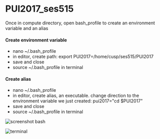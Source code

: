 # PUI2017_ses515

Once in compute directory, open bash_profile to create an environment variable and an alias
#### Create environment variable
* nano ~/.bash_profile
* in editor, create path: export PUI2017=/home/cusp/ses515/PUI2017
* save and close
* source ~/.bash_profile in terminal


#### Create alias
* nano ~/.bash_profile
* in editor, create alias, an executable. change direction to the environment variable we just created: pui2017="cd $PUI2017"
* save and close
* source ~/.bash_profile in terminal

![screenshot bash](https://github.com/sebscho/PUI2017_ses515/blob/master/HW1_ses515/Screenshot%202017-09-17%2023.32.26.png)

![terminal](https://github.com/sebscho/PUI2017_ses515/blob/master/HW1_ses515/Screenshot%202017-09-17%2023.35.46.png)
